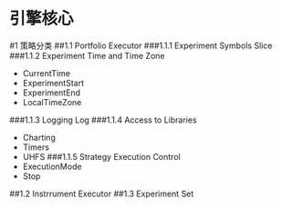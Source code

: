 ﻿引擎核心
==========
#1 策略分类
##1.1 Portfolio Executor
###1.1.1 Experiment Symbols 
Slice
###1.1.2 Experiment Time and Time Zone
* CurrentTime 
* ExperimentStart
* ExperimentEnd
* LocalTimeZone

###1.1.3 Logging
Log
###1.1.4 Access to Libraries
* Charting
* Timers
* UHFS
###1.1.5 Strategy Execution Control 
* ExecutionMode
* Stop

##1.2 Instrrument Executor
##1.3 Experiment Set